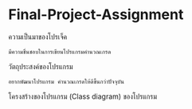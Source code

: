 # Final-Project-Assignment
ความเป็นมาของโปรเจ็ค
```
มีความชื่นชอบในการเขียนโปรแกรมคำนวณเกรด
```
วัตถุประสงค์ของโปรแกรม
```
อยากพัฒนาโปรแกรม คำนวณเกรดให้ดีขึ้นกว่าปัจจุบัน
```
โครงสร้างของโปรแกรม (Class diagram) ของโปรแกรม
```

``` 







